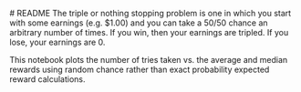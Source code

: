 #   R E A D M E 
 
The triple or nothing stopping problem is one in which you start with some earnings (e.g. $1.00) and you can take a 50/50 chance an arbitrary number of times. If you win, then your earnings are tripled. If you lose, your earnings are 0.

This notebook plots the number of tries taken vs. the average and median rewards using random chance rather than exact probability expected reward calculations.
